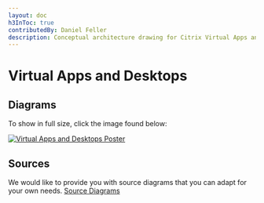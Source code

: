 ```yaml
---
layout: doc
h3InToc: true
contributedBy: Daniel Feller
description: Conceptual architecture drawing for Citrix Virtual Apps and Desktop on-premises deployment.
---
```

# Virtual Apps and Desktops

## Diagrams

To show in full size, click the image found below:

[![Virtual Apps and Desktops Poster](/en-us/tech-zone/learn/media/diagrams-posters_virtual-apps-and-desktops_poster.png)](/en-us/tech-zone/learn/downloads/diagrams-posters_virtual-apps-and-desktops_poster.png)

## Sources

We would like to provide you with source diagrams that you can adapt for your own needs. [Source Diagrams](https://citrix.sharefile.com/d-sc866e3d7bba34d11b454af88b0e0c512)
